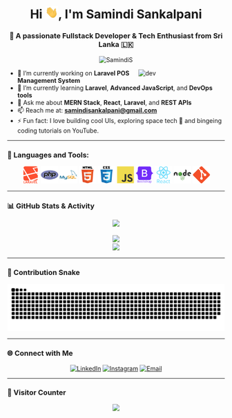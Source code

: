 <h1 align="center">Hi <img src="https://raw.githubusercontent.com/ABSphreak/ABSphreak/master/gifs/Hi.gif" width="30px">, I'm Samindi Sankalpani</h1>
<h3 align="center">🚀 A passionate Fullstack Developer & Tech Enthusiast from Sri Lanka 🇱🇰</h3>

<p align="center">
  <img src="https://komarev.com/ghpvc/?username=SamindiS&label=Profile%20views&color=0e75b6&style=flat" alt="SamindiS" />
</p>

<img align="right" width="200px" alt="dev" src="https://media.giphy.com/media/qgQUggAC3Pfv687qPC/giphy.gif" />

- 🔭 I’m currently working on **Laravel POS Management System**
- 🌱 I’m currently learning **Laravel**, **Advanced JavaScript**, and **DevOps tools**
- 💬 Ask me about **MERN Stack**, **React**, **Laravel**, and **REST APIs**
- 📫 Reach me at: **samindisankalpani@gmail.com**
- ⚡ Fun fact: I love building cool UIs, exploring space tech 🚀 and bingeing coding tutorials on YouTube.

---

### 🧰 Languages and Tools:
<p align="center">
  <img src="https://raw.githubusercontent.com/devicons/devicon/master/icons/laravel/laravel-plain-wordmark.svg" alt="laravel" width="40" height="40"/>
  <img src="https://raw.githubusercontent.com/devicons/devicon/master/icons/php/php-original.svg" alt="php" width="40" height="40"/>
  <img src="https://raw.githubusercontent.com/devicons/devicon/master/icons/mysql/mysql-original-wordmark.svg" alt="mysql" width="40" height="40"/>
  <img src="https://raw.githubusercontent.com/devicons/devicon/master/icons/html5/html5-original-wordmark.svg" alt="html5" width="40" height="40"/>
  <img src="https://raw.githubusercontent.com/devicons/devicon/master/icons/css3/css3-original-wordmark.svg" alt="css3" width="40" height="40"/>
  <img src="https://raw.githubusercontent.com/devicons/devicon/master/icons/javascript/javascript-original.svg" alt="js" width="40" height="40"/>
  <img src="https://raw.githubusercontent.com/devicons/devicon/master/icons/bootstrap/bootstrap-plain-wordmark.svg" alt="bootstrap" width="40" height="40"/>
  <img src="https://raw.githubusercontent.com/devicons/devicon/master/icons/react/react-original-wordmark.svg" alt="react" width="40" height="40"/>
  <img src="https://raw.githubusercontent.com/devicons/devicon/master/icons/nodejs/nodejs-original-wordmark.svg" alt="nodejs" width="40" height="40"/>
  <img src="https://raw.githubusercontent.com/devicons/devicon/master/icons/git/git-original.svg" alt="git" width="40" height="40"/>
</p>

---

### 📊 GitHub Stats & Activity
<p align="center">
  <img src="https://github-readme-streak-stats.herokuapp.com/?user=SamindiS&theme=dark&hide_border=true" />
  <br><br>
  <img src="https://github-readme-stats.vercel.app/api/top-langs/?username=SamindiS&layout=compact&theme=tokyonight" />
  <br>
  <img src="https://github-readme-stats.vercel.app/api?username=SamindiS&show_icons=true&theme=tokyonight" />
</p>

---

### 🐍 Contribution Snake
<p align="center">
  <img src="https://github.com/Platane/snk/raw/output/github-contribution-grid-snake.svg" alt="snake animation" />
</p>

---

### 🌐 Connect with Me

<p align="center">
  <a href="https://www.linkedin.com/in/samindi-sankalpani-070a90270/" target="_blank"><img src="https://img.shields.io/badge/LinkedIn-blue?style=for-the-badge&logo=linkedin" alt="LinkedIn" /></a>
  <a href="https://instagram.com/samindisankalpani" target="_blank"><img src="https://img.shields.io/badge/Instagram-pink?style=for-the-badge&logo=instagram" alt="Instagram" /></a>
  <a href="mailto:samindisankalpani@gmail.com"><img src="https://img.shields.io/badge/Gmail-red?style=for-the-badge&logo=gmail" alt="Email" /></a>
</p>

---

### 👀 Visitor Counter

<p align="center">
  <img src="https://profile-counter.glitch.me/SamindiS/count.svg" />
</p>
